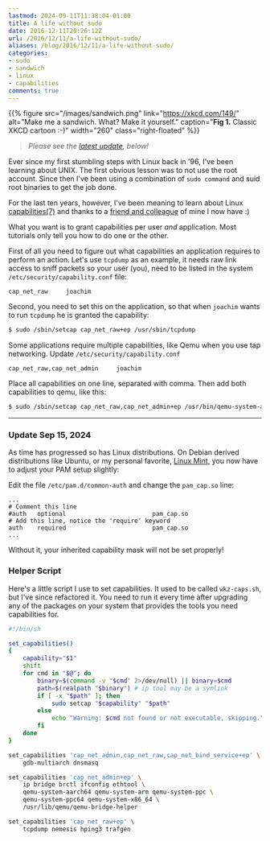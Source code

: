 ```yaml
---
lastmod: 2024-09-11T11:38:04-01:00
title: A life without sudo
date: 2016-12-11T20:26:12Z
url: /2016/12/11/a-life-without-sudo/
aliases: /blog/2016/12/11/a-life-without-sudo/
categories:
- sudo
- sandwich
- linux
- capabilities
comments: true
---
```


{{% figure src="/images/sandwich.png" link="https://xkcd.com/149/"
     alt="Make me a sandwich.  What? Make it yourself."
	 caption="<b>Fig 1.</b> Classic XKCD cartoon :-)"
     width="260" class="right-floated" %}}

> *Please see the [latest update](#update-sep-15-2024), below!*

Ever since my first stumbling steps with Linux back in '96, I've been
learning about UNIX.  The first obvious lesson was to not use the root
account.  Since then I've been using a combination of `sudo command` and
suid root binaries to get the job done.

For the last ten years, however, I've been meaning to learn about Linux
[capabilities(7)](http://man7.org/linux/man-pages/man7/capabilities.7.html)
and thanks to a [friend and colleague][wkz] of mine I now have :)

What you want is to grant capabilities per user *and* application.  Most
tutorials only tell you how to do one or the other.

First of all you need to figure out what capabilities an application
requires to perform an action.  Let's use `tcpdump` as an example, it
needs raw link access to sniff packets so your user (you), need to be
listed in the system `/etc/security/capability.conf` file:

```
cap_net_raw     joachim
```

Second, you need to set this on the application, so that when `joachim`
wants to run `tcpdump` he is granted the capability:

```bash
$ sudo /sbin/setcap cap_net_raw+ep /usr/sbin/tcpdump
```

Some applications require multiple capabilities, like Qemu when you use
tap networking.  Update `/etc/security/capability.conf`

```
cap_net_raw,cap_net_admin     joachim
```

Place all capabilities on one line, separated with comma.  Then add both
capabilities to qemu, like this:

```bash
$ sudo /sbin/setcap cap_net_raw,cap_net_admin+ep /usr/bin/qemu-system-arm
```

----

### Update Sep 15, 2024

As time has progressed so has Linux distributions.  On Debian derived
distributions like Ubuntu, or my personal favorite, [Linux Mint][mint],
you now have to adjust your PAM setup slightly:

Edit the file `/etc/pam.d/common-auth` and change the `pam_cap.so` line:

```apacheconf
...
# Comment this line
#auth   optional                        pam_cap.so
# Add this line, notice the 'require' keyword
auth    required                        pam_cap.so
...
```

Without it, your inherited capability mask will not be set properly!

### Helper Script

Here's a little script I use to set capabilities.  It used to be called
`wkz-caps.sh`, but I've since refactored it.  You need to run it every
time after upgrading any of the packages on your system that provides
the tools you need capabilities for.

```bash
#!/bin/sh

set_capabilities()
{
    capability="$1"
    shift
    for cmd in "$@"; do
        binary=$(command -v "$cmd" 2>/dev/null) || binary=$cmd
        path=$(realpath "$binary") # ip tool may be a symlink
        if [ -x "$path" ]; then
            sudo setcap "$capability" "$path"
        else
            echo "Warning: $cmd not found or not executable, skipping." >&2
        fi
    done
}

set_capabilities 'cap_net_admin,cap_net_raw,cap_net_bind_service+ep' \
    gdb-multiarch dnsmasq

set_capabilities 'cap_net_admin+ep' \
    ip bridge brctl ifconfig ethtool \
    qemu-system-aarch64 qemu-system-arm qemu-system-ppc \
    qemu-system-ppc64 qemu-system-x86_64 \
    /usr/lib/qemu/qemu-bridge-helper

set_capabilities 'cap_net_raw+ep' \
    tcpdump nemesis hping3 trafgen
```

[wkz]:   https://github.com/wkz/
[mint]:  https://linuxmint.com/
